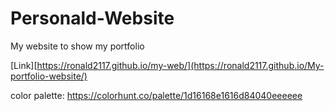 # Personald-Website
 My website to show my portfolio
 
[Link][https://ronald2117.github.io/my-web/](https://ronald2117.github.io/My-portfolio-website/)

color palette: https://colorhunt.co/palette/1d16168e1616d84040eeeeee
